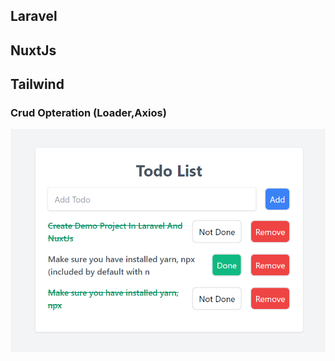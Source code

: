 
## Laravel 
## NuxtJs
## Tailwind

### Crud Opteration (Loader,Axios)

![alt text](https://github.com/AjayYadavAi/Laravel-nuxt-js-todo/blob/main/laravel-nuxtjs-todo.png?raw=true)


